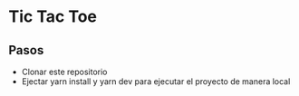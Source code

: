 # Tic Tac Toe

## Pasos

- Clonar este repositorio
- Ejectar yarn install y yarn dev para ejecutar el proyecto de manera local


